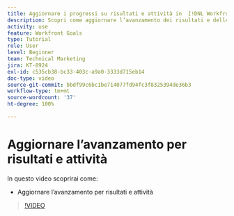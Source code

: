 ```yaml
---
title: Aggiornare i progressi su risultati e attività in  [!DNL Workfront Goals]
description: Scopri come aggiornare l’avanzamento dei risultati e delle attività in  [!DNL Workfront Goals].
activity: use
feature: Workfront Goals
type: Tutorial
role: User
level: Beginner
team: Technical Marketing
jira: KT-8924
exl-id: c535cb38-bc33-403c-a9a0-3333d715eb14
doc-type: video
source-git-commit: bbdf99c6bc1be714077fd94fc3f8325394de36b3
workflow-type: tm+mt
source-wordcount: '37'
ht-degree: 100%

---
```


# Aggiornare l’avanzamento per risultati e attività

In questo video scoprirai come:

* Aggiornare l’avanzamento per risultati e attività

>[!VIDEO](https://video.tv.adobe.com/v/335196/?quality=12&learn=on&enablevpops=1)
